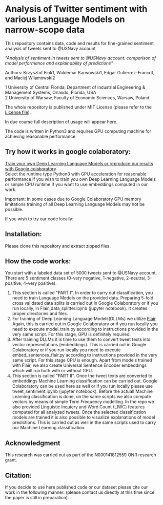 # Analysis of Twitter sentiment with various Language Models on narrow-scope data
This repository contains data, code and results for fine-grained sentiment analysis of tweets sent to @USNavy account

*"Analysis of sentiment in tweets sent to @USNavy account: comparison of model performance and explainability of predictions"*

Authors: Krzysztof Fiok1, Waldemar Karwowski1, Edgar Gutierrez-Franco1, and Maciej Wilamowski2


1 University of Central Florida, Department of Industrial Engineering & Management Systems, Orlando, Florida, USA </br>
2 University of Warsaw, Faculty of Economic Sciences, Warsaw, Poland
<br/>


The whole repository is published under MIT License (please refer to the [License file](https://github.com/krzysztoffiok/twitter_sentiment_to_usnavy/blob/master/LICENSE)).

In due course full description of usage will appear here.

The code is written in Python3 and requires GPU computing machine for achieving reasonable performance.

## Try how it works in google colaboratory:

[Train your own Deep Learning Language Models or reproduce our results with Google colaboratory](https://colab.research.google.com/drive/1K-XQJnauYvULdwUO3vELy9dJ1DHR_53b) </br>
Select the runtime type Python3 with GPU acceleration for reasonable performance if you wish to train you own Deep Learning Language Models or simple CPU runtime if you want to use embeddings computed in our work.

Important: in some cases due to Google Colaboratory GPU memory limitations training of all Deep Learning Language Models may not be possible.

If you wish to try our code locally:
## Installation:
Please clone this repository and extract zipped files.

## How the code works:
You start with a labeled data set of 5000 tweets sent to @USNavy account. There are 5 sentiment classes (0-very negative, 1-negative, 2-neutral, 3-positive, 4-very positive).
1) This section is called "PART I". In order to carry out classification, you need to train Language Models on the provided data. Preparing 5-fold cross validated data splits is carried out in Google Colaboratory or if you run locally, in Flair_data_splitter.ipynb (jupyter notebook). It creates proper directories and files.
2) For training of Deep Learning Language Models(DLLMs) we utilize [Flair](https://github.com/flairNLP/flair). Again, this is carried out in Google Colaboratory or if you run locally you need to execute model_train.py according to instructions provided in the very same script. For this stage, GPU is definitely required.
3) After training DLLMs it is time to use them to convert tweet texts into vector representations (embeddings). This is carried out in Google Colaboratory or if you run locally you need to execute embed_sentences_flair.py according to instructions provided in the very same script. For this stage CPU is enough. Apart from models trained with Flair, we also create Universal Sentence Encoder embeddings which will run both with or without GPU.
4) This section is called "PART II". Once the tweet texts are converted to embeddings Machine Learning classification can be carried out. Google Colaboratory can be used here as well or if you run locally please use tweet_sentiment.ipynb (jupyter notebook). Before the actuall Machine Learning classification is done, un the same scripts we also compute vectors by means of simple Term Frequency modelling. In the repo we also provided Linguistic Inquiery and Word Count (LIWC) features computed for all analyzed tweets. Once the selected classification models are trained it is also possible to visualize explanations of model predictions. This is carried out as well in the same scripts used to carry our Machine Learning classification.

## Acknowledgment
This research was carried out as part of the N000141812559 ONR research grant.

## Citation:<br/>
If you decide to use here published code or our dataset please cite our work in the following manner:
(please contact us directly at this time since the paper is still in preparation).


